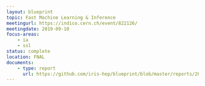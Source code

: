 ```yaml
---
layout: blueprint
topic: Fast Machine Learning & Inference
meetingurl: https://indico.cern.ch/event/822126/
meetingdate: 2019-09-10
focus-areas:
    - ia
    - ssl
status: complete
location: FNAL
documents:
    - type: report
      url: https://github.com/iris-hep/blueprint/blob/master/reports/2019/Fast-Machine-Learning-and-Inference/report.pdf
---
```

